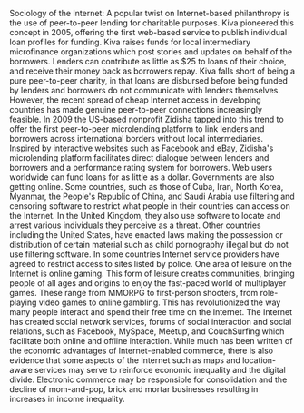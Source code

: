 Sociology of the Internet: A popular twist on Internet-based philanthropy is the use of peer-to-peer lending for charitable purposes. Kiva pioneered this concept in 2005, offering the first web-based service to publish individual loan profiles for funding. Kiva raises funds for local intermediary microfinance organizations which post stories and updates on behalf of the borrowers. Lenders can contribute as little as $25 to loans of their choice, and receive their money back as borrowers repay. Kiva falls short of being a pure peer-to-peer charity, in that loans are disbursed before being funded by lenders and borrowers do not communicate with lenders themselves. However, the recent spread of cheap Internet access in developing countries has made genuine peer-to-peer connections increasingly feasible. In 2009 the US-based nonprofit Zidisha tapped into this trend to offer the first peer-to-peer microlending platform to link lenders and borrowers across international borders without local intermediaries. Inspired by interactive websites such as Facebook and eBay, Zidisha's microlending platform facilitates direct dialogue between lenders and borrowers and a performance rating system for borrowers. Web users worldwide can fund loans for as little as a dollar. Governments are also getting online. Some countries, such as those of Cuba, Iran, North Korea, Myanmar, the People's Republic of China, and Saudi Arabia use filtering and censoring software to restrict what people in their countries can access on the Internet. In the United Kingdom, they also use software to locate and arrest various individuals they perceive as a threat. Other countries including the United States, have enacted laws making the possession or distribution of certain material such as child pornography illegal but do not use filtering software. In some countries Internet service providers have agreed to restrict access to sites listed by police. One area of leisure on the Internet is online gaming. This form of leisure creates communities, bringing people of all ages and origins to enjoy the fast-paced world of multiplayer games. These range from MMORPG to first-person shooters, from role-playing video games to online gambling. This has revolutionized the way many people interact and spend their free time on the Internet. The Internet has created social network services, forums of social interaction and social relations, such as Facebook, MySpace, Meetup, and CouchSurfing which facilitate both online and offline interaction. While much has been written of the economic advantages of Internet-enabled commerce, there is also evidence that some aspects of the Internet such as maps and location-aware services may serve to reinforce economic inequality and the digital divide. Electronic commerce may be responsible for consolidation and the decline of mom-and-pop, brick and mortar businesses resulting in increases in income inequality.
